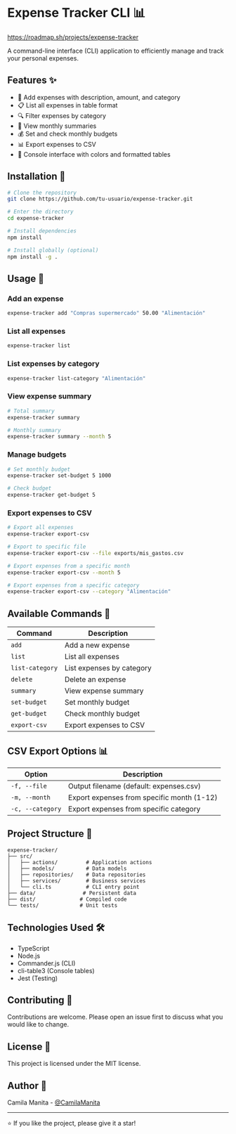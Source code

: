# Expense Tracker CLI 📊
https://roadmap.sh/projects/expense-tracker

A command-line interface (CLI) application to efficiently manage and track your personal expenses.

## Features ✨

- 📝 Add expenses with description, amount, and category
- 📋 List all expenses in table format
- 🔍 Filter expenses by category
- 📅 View monthly summaries
- 💰 Set and check monthly budgets
- 📊 Export expenses to CSV
- 🎨 Console interface with colors and formatted tables

## Installation 🚀

```bash
# Clone the repository
git clone https://github.com/tu-usuario/expense-tracker.git

# Enter the directory
cd expense-tracker

# Install dependencies
npm install

# Install globally (optional)
npm install -g .
```

## Usage 📖

### Add an expense
```bash
expense-tracker add "Compras supermercado" 50.00 "Alimentación"
```

### List all expenses
```bash
expense-tracker list
```

### List expenses by category
```bash
expense-tracker list-category "Alimentación"
```

### View expense summary
```bash
# Total summary
expense-tracker summary

# Monthly summary
expense-tracker summary --month 5
```

### Manage budgets
```bash
# Set monthly budget
expense-tracker set-budget 5 1000

# Check budget
expense-tracker get-budget 5
```

### Export expenses to CSV
```bash
# Export all expenses
expense-tracker export-csv

# Export to specific file
expense-tracker export-csv --file exports/mis_gastos.csv

# Export expenses from a specific month
expense-tracker export-csv --month 5

# Export expenses from a specific category
expense-tracker export-csv --category "Alimentación"
```

## Available Commands 📝

| Command | Description |
|---------|-------------|
| `add` | Add a new expense |
| `list` | List all expenses |
| `list-category` | List expenses by category |
| `delete` | Delete an expense |
| `summary` | View expense summary |
| `set-budget` | Set monthly budget |
| `get-budget` | Check monthly budget |
| `export-csv` | Export expenses to CSV |

## CSV Export Options 📊

| Option | Description |
|--------|-------------|
| `-f, --file` | Output filename (default: expenses.csv) |
| `-m, --month` | Export expenses from specific month (1-12) |
| `-c, --category` | Export expenses from specific category |

## Project Structure 📁

```
expense-tracker/
├── src/
│   ├── actions/         # Application actions
│   ├── models/          # Data models
│   ├── repositories/    # Data repositories
│   ├── services/        # Business services
│   └── cli.ts           # CLI entry point
├── data/               # Persistent data
├── dist/              # Compiled code
└── tests/             # Unit tests
```

## Technologies Used 🛠

- TypeScript
- Node.js
- Commander.js (CLI)
- cli-table3 (Console tables)
- Jest (Testing)

## Contributing 🤝

Contributions are welcome. Please open an issue first to discuss what you would like to change.

## License 📄

This project is licensed under the MIT license.

## Author 👤

Camila Manita - [@CamilaManita](https://github.com/CamilaManita)

---

⭐️ If you like the project, please give it a star!

